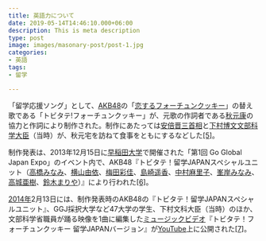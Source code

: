 ```yaml
---
title: 英語力について
date: 2019-05-14T14:46:10.000+06:00
description: This is meta description
type: post
image: images/masonary-post/post-1.jpg
categories:
- 英語
tags:
- 留学

---
```

「留学応援ソング」として、[AKB48](https://ja.wikipedia.org/wiki/AKB48 "AKB48")の「[恋するフォーチュンクッキー](https://ja.wikipedia.org/wiki/%E6%81%8B%E3%81%99%E3%82%8B%E3%83%95%E3%82%A9%E3%83%BC%E3%83%81%E3%83%A5%E3%83%B3%E3%82%AF%E3%83%83%E3%82%AD%E3%83%BC "恋するフォーチュンクッキー")」の替え歌である「トビタテ!フォーチュンクッキー」が、元歌の作詞者である[秋元康](https://ja.wikipedia.org/wiki/%E7%A7%8B%E5%85%83%E5%BA%B7 "秋元康")の協力と作詞により制作された。制作にあたっては[安倍晋三](https://ja.wikipedia.org/wiki/%E5%AE%89%E5%80%8D%E6%99%8B%E4%B8%89 "安倍晋三")[首相](https://ja.wikipedia.org/wiki/%E9%A6%96%E7%9B%B8 "首相")と[下村博文](https://ja.wikipedia.org/wiki/%E4%B8%8B%E6%9D%91%E5%8D%9A%E6%96%87 "下村博文")[文部科学大臣](https://ja.wikipedia.org/wiki/%E6%96%87%E9%83%A8%E7%A7%91%E5%AD%A6%E5%A4%A7%E8%87%A3 "文部科学大臣")（当時）が、秋元宅を訪ねて食事をともにするなどした[\[5\]](https://ja.wikipedia.org/wiki/%E3%83%88%E3%83%93%E3%82%BF%E3%83%86!%E7%95%99%E5%AD%A6JAPAN#cite_note-5)。

制作発表は、2013年12月15日に[早稲田大学](https://ja.wikipedia.org/wiki/%E6%97%A9%E7%A8%B2%E7%94%B0%E5%A4%A7%E5%AD%A6 "早稲田大学")で開催された「第1回 Go Global Japan Expo」のイベント内で、AKB48『トビタテ！留学JAPANスペシャルユニット（[高橋みなみ](https://ja.wikipedia.org/wiki/%E9%AB%98%E6%A9%8B%E3%81%BF%E3%81%AA%E3%81%BF "高橋みなみ")、[横山由依](https://ja.wikipedia.org/wiki/%E6%A8%AA%E5%B1%B1%E7%94%B1%E4%BE%9D "横山由依")、[梅田彩佳](https://ja.wikipedia.org/wiki/%E6%A2%85%E7%94%B0%E5%BD%A9%E4%BD%B3 "梅田彩佳")、[島崎遥香](https://ja.wikipedia.org/wiki/%E5%B3%B6%E5%B4%8E%E9%81%A5%E9%A6%99 "島崎遥香")、[中村麻里子](https://ja.wikipedia.org/wiki/%E4%B8%AD%E6%9D%91%E9%BA%BB%E9%87%8C%E5%AD%90 "中村麻里子")、[峯岸みなみ](https://ja.wikipedia.org/wiki/%E5%B3%AF%E5%B2%B8%E3%81%BF%E3%81%AA%E3%81%BF "峯岸みなみ")、[高城亜樹](https://ja.wikipedia.org/wiki/%E9%AB%98%E5%9F%8E%E4%BA%9C%E6%A8%B9 "高城亜樹")、[鈴木まりや](https://ja.wikipedia.org/wiki/%E9%88%B4%E6%9C%A8%E3%81%BE%E3%82%8A%E3%82%84 "鈴木まりや")）』により行われた[\[6\]](https://ja.wikipedia.org/wiki/%E3%83%88%E3%83%93%E3%82%BF%E3%83%86!%E7%95%99%E5%AD%A6JAPAN#cite_note-6)。

[2014年](https://ja.wikipedia.org/wiki/2014%E5%B9%B4 "2014年")2月13日には、制作発表時のAKB48の『トビタテ！留学JAPANスペシャルユニット』、GGJ採択大学など47大学の学生、下村文科大臣（当時）のほか、文部科学省職員が踊る映像を1曲に編集した[ミュージックビデオ](https://ja.wikipedia.org/wiki/%E3%83%9F%E3%83%A5%E3%83%BC%E3%82%B8%E3%83%83%E3%82%AF%E3%83%93%E3%83%87%E3%82%AA "ミュージックビデオ")『トビタテ！フォーチュンクッキー 留学JAPANバージョン』が[YouTube](https://ja.wikipedia.org/wiki/YouTube "YouTube")上に公開された[\[7\]](https://ja.wikipedia.org/wiki/%E3%83%88%E3%83%93%E3%82%BF%E3%83%86!%E7%95%99%E5%AD%A6JAPAN#cite_note-7)。
